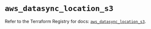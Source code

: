 # `aws_datasync_location_s3`

Refer to the Terraform Registry for docs: [`aws_datasync_location_s3`](https://registry.terraform.io/providers/hashicorp/aws/6.7.0/docs/resources/datasync_location_s3).
